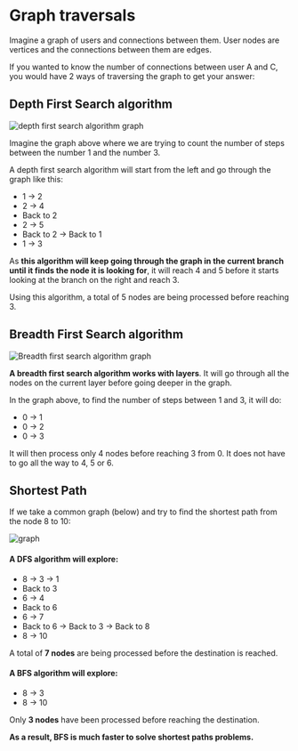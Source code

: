 # Graph traversals

Imagine a graph of users and connections between them. User nodes are vertices and the connections between them are edges.

If you wanted to know the number of connections between user A and C, you would have 2 ways of traversing the graph to get your answer:

## Depth First Search algorithm

![depth first search algorithm graph](https://he-s3.s3.amazonaws.com/media/uploads/9fa1119.jpg)

Imagine the graph above where we are trying to count the number of steps between the number 1 and the number 3.

A depth first search algorithm will start from the left and go through the graph like this:

* 1 -> 2
* 2 -> 4
* Back to 2
* 2 -> 5
* Back to 2 -> Back to 1
* 1 -> 3

As **this algorithm will keep going through the graph in the current branch until it finds the node it is looking for**, it will reach 4 and 5 before it starts looking at the branch on the right and reach 3.

Using this algorithm, a total of 5 nodes are being processed before reaching 3.


## Breadth First Search algorithm

![Breadth first search algorithm graph](https://he-s3.s3.amazonaws.com/media/uploads/fdec3c2.jpg)

**A breadth first search algorithm works with layers**. It will go through all the nodes on the current layer before going deeper in the graph.

In the graph above, to find the number of steps between 1 and 3, it will do:

* 0 -> 1
* 0 -> 2
* 0 -> 3

It will then process only 4 nodes before reaching 3 from 0. It does not have to go all the way to 4, 5 or 6.

## Shortest Path

If we take a common graph (below) and try to find the shortest path from the node 8 to 10:

![graph](https://cdn-images-1.medium.com/max/1600/1*YQ1t6ZVjdR9rNvpegFC4Qg.png)

#### A DFS algorithm will explore:

* 8 -> 3 -> 1
* Back to 3
* 6 -> 4
* Back to 6
* 6 -> 7
* Back to 6 -> Back to 3 -> Back to 8
* 8 -> 10

A total of **7 nodes** are being processed before the destination is reached.

#### A BFS algorithm will explore:

* 8 -> 3
* 8 -> 10

Only **3 nodes** have been processed before reaching the destination.

**As a result, BFS is much faster to solve shortest paths problems.**

